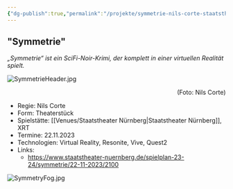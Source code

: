 ```yaml
---
{"dg-publish":true,"permalink":"/projekte/symmetrie-nils-corte-staatstheater-nuernberg/"}
---
```


## "Symmetrie"

*„Symmetrie“ ist ein SciFi-Noir-Krimi, der komplett in einer virtuellen Realität spielt.*

![SymmetrieHeader.jpg](/img/user/Attachments/SymmetrieHeader.jpg)<div style="text-align: right;">(Foto: Nils Corte)</div>

- Regie: Nils Corte
- Form: Theaterstück
- Spielstätte: [[Venues/Staatstheater Nürnberg\|Staatstheater Nürnberg]], XRT
- Termine: 22.11.2023
- Technologien: Virtual Reality, Resonite, Vive, Quest2
- Links: 
	- https://www.staatstheater-nuernberg.de/spielplan-23-24/symmetrie/22-11-2023/2100


![SymmetryFog.jpg](/img/user/Attachments/SymmetryFog.jpg)

